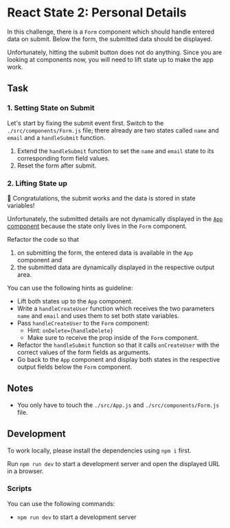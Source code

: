 # React State 2: Personal Details

In this challenge, there is a `Form` component which should handle entered data on submit. Below the form, the submitted data should be displayed.

Unfortunately, hitting the submit button does not do anything. Since you are looking at components now, you will need to lift state up to make the app work.

## Task

### 1. Setting State on Submit

Let's start by fixing the submit event first. Switch to the `./src/components/Form.js` file; there already are two states called `name` and `email` and a `handleSubmit` function.

1. Extend the `handleSubmit` function to set the `name` and `email` state to its corresponding form field values.
2. Reset the form after submit.

### 2. Lifting State up

🎉 Congratulations, the submit works and the data is stored in state variables!

Unfortunately, the submitted details are not dynamically displayed in the [`App` component](./src/App.js) because the state only lives in the `Form` component.

Refactor the code so that

1. on submitting the form, the entered data is available in the `App` component and
2. the submitted data are dynamically displayed in the respective output area.

You can use the following hints as guideline:

-   Lift both states up to the `App` component.
-   Write a `handleCreateUser` function which receives the two parameters `name` and `email` and uses them to set both state variables.
-   Pass `handleCreateUser` to the `Form` component:
    -   Hint: `onDelete={handleDelete}`
    -   Make sure to receive the prop inside of the `Form` component.
-   Refactor the `handleSubmit` function so that it calls `onCreateUser` with the correct values of the form fields as arguments.
-   Go back to the `App` component and display both states in the respective output fields below the `Form` component.

## Notes

-   You only have to touch the `./src/App.js` and `./src/components/Form.js` file.

## Development

To work locally, please install the dependencies using `npm i` first.

Run `npm run dev` to start a development server and open the displayed URL in a browser.

### Scripts

You can use the following commands:

-   `npm run dev` to start a development server
